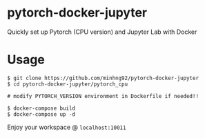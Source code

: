 # pytorch-docker-jupyter

Quickly set up Pytorch (CPU version) and Jupyter Lab with Docker

# Usage

```
$ git clone https://github.com/minhng92/pytorch-docker-jupyter
$ cd pytorch-docker-jupyter/pytorch_cpu

# modify PYTORCH_VERSION environment in Dockerfile if needed!!

$ docker-compose build
$ docker-compose up -d
```

Enjoy your workspace @ `localhost:10011`
